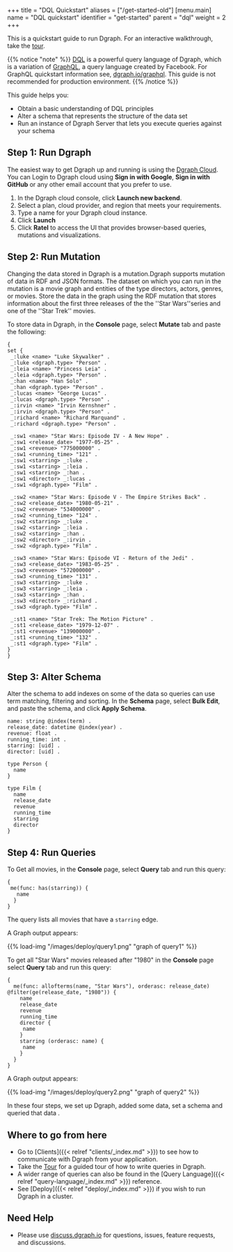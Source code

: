 +++
title = "DQL Quickstart"
aliases = ["/get-started-old"]
[menu.main]
  name = "DQL quickstart"
  identifier = "get-started"
  parent = "dql"
  weight = 2
+++

This is a quickstart guide to run Dgraph. For an interactive walkthrough, take the [tour](https://dgraph.io/tour/).

{{% notice "note" %}}
[DQL](https://dgraph.io/docs/main/query-language/#graphql) is a powerful query language of Dgraph,
which is a variation of [GraphQL](https://graphql.org/), a query language created by Facebook.
For GraphQL quickstart information see, [dgraph.io/graphql](https://dgraph.io/graphql). This guide is not recommended for production environment.
{{% /notice %}}

This guide helps you:

* Obtain a basic understanding of DQL principles
* Alter a schema that represents the structure of the data set
* Run an instance of Dgraph Server that lets you execute queries against your schema


## Step 1: Run Dgraph

The easiest way to get Dgraph up and running is using the [Dgraph Cloud](https://cloud.dgraph.io).  
You can Login to Dgraph cloud using **Sign in with Google**, **Sign in with GitHub** or any other email account that you prefer to use.

1. In the Dgraph cloud console, click **Launch new backend**.
1. Select a plan, cloud provider, and region that meets your requirements.
1. Type a name for your Dgraph cloud instance.
1. Click **Launch**  
1. Click **Ratel** to access the UI that provides browser-based queries, mutations and visualizations.

## Step 2: Run Mutation

Changing the data stored in Dgraph is a mutation.Dgraph supports mutation of data in RDF and JSON formats. 
The dataset on which you can run in the mutation is a movie graph and entities of the type directors, actors, genres, or movies. Store the data in the graph using the RDF mutation that stores information about the first three releases of the the ''Star Wars''series and one of the ''Star Trek'' movies.

To store data in Dgraph, in the **Console** page, select **Mutate** tab and paste the following:
   
   ```dql
  {
   set {
    _:luke <name> "Luke Skywalker" .
    _:luke <dgraph.type> "Person" .
    _:leia <name> "Princess Leia" .
    _:leia <dgraph.type> "Person" .
    _:han <name> "Han Solo" .
    _:han <dgraph.type> "Person" .
    _:lucas <name> "George Lucas" .
    _:lucas <dgraph.type> "Person" .
    _:irvin <name> "Irvin Kernshner" .
    _:irvin <dgraph.type> "Person" .
    _:richard <name> "Richard Marquand" .
    _:richard <dgraph.type> "Person" .

    _:sw1 <name> "Star Wars: Episode IV - A New Hope" .
    _:sw1 <release_date> "1977-05-25" .
    _:sw1 <revenue> "775000000" .
    _:sw1 <running_time> "121" .
    _:sw1 <starring> _:luke .
    _:sw1 <starring> _:leia .
    _:sw1 <starring> _:han .
    _:sw1 <director> _:lucas .
    _:sw1 <dgraph.type> "Film" .

    _:sw2 <name> "Star Wars: Episode V - The Empire Strikes Back" .
    _:sw2 <release_date> "1980-05-21" .
    _:sw2 <revenue> "534000000" .
    _:sw2 <running_time> "124" .
    _:sw2 <starring> _:luke .
    _:sw2 <starring> _:leia .
    _:sw2 <starring> _:han .
    _:sw2 <director> _:irvin .
    _:sw2 <dgraph.type> "Film" .

    _:sw3 <name> "Star Wars: Episode VI - Return of the Jedi" .
    _:sw3 <release_date> "1983-05-25" .
    _:sw3 <revenue> "572000000" .
    _:sw3 <running_time> "131" .
    _:sw3 <starring> _:luke .
    _:sw3 <starring> _:leia .
    _:sw3 <starring> _:han .
    _:sw3 <director> _:richard .
    _:sw3 <dgraph.type> "Film" .

    _:st1 <name> "Star Trek: The Motion Picture" .
    _:st1 <release_date> "1979-12-07" .
    _:st1 <revenue> "139000000" .
    _:st1 <running_time> "132" .
    _:st1 <dgraph.type> "Film" .
   }
  }  
   ```

## Step 3: Alter Schema

Alter the schema to add indexes on some of the data so queries can use term matching, filtering and sorting.
In the **Schema** page, select **Bulk Edit**, and paste the schema, and click **Apply Schema**.

```dql
name: string @index(term) .
release_date: datetime @index(year) .
revenue: float .
running_time: int .
starring: [uid] .
director: [uid] .

type Person {
  name
}

type Film {
  name
  release_date
  revenue
  running_time
  starring
  director
}
```
## Step 4: Run Queries

To Get all movies, in the **Console** page, select **Query** tab and run this query: 
```dql
{
 me(func: has(starring)) {
   name
  }
}
```
The query lists all movies that have a `starring` edge.

A Graph output appears:

{{% load-img "/images/deploy/query1.png" "graph of query1" %}}

To get all "Star Wars" movies released after "1980" in the **Console** page select **Query** tab and run this query:

```dql
{
  me(func: allofterms(name, "Star Wars"), orderasc: release_date) @filter(ge(release_date, "1980")) {
    name
    release_date
    revenue
    running_time
    director {
     name
    }
    starring (orderasc: name) {
     name
    }
  }
}
```

A Graph output appears:

{{% load-img "/images/deploy/query2.png" "graph of query2" %}}

In these four steps, we set up Dgraph, added some data, set a schema and queried that data .

## Where to go from here

- Go to [Clients]({{< relref "clients/_index.md" >}}) to see how to
communicate with Dgraph from your application.
- Take the [Tour](https://dgraph.io/tour/) for a guided tour of how to write queries in Dgraph.
- A wider range of queries can also be found in the
[Query Language]({{< relref "query-language/_index.md" >}}) reference.
- See [Deploy]({{< relref "deploy/_index.md" >}}) if you wish to run Dgraph
  in a cluster.

## Need Help

* Please use [discuss.dgraph.io](https://discuss.dgraph.io) for questions, issues,
feature requests, and discussions.
